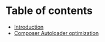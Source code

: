 # Table of contents

* [Introduction](README.md)
* [Composer Autoloader optimization](composer-autoloader-optimization.md)

